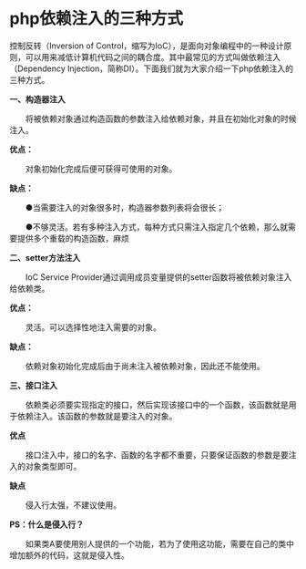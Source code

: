 # php依赖注入的三种方式

控制反转（Inversion of Control，缩写为IoC），是面向对象编程中的一种设计原则，可以用来减低计算机代码之间的耦合度。其中最常见的方式叫做依赖注入（Dependency Injection，简称DI）。下面我们就为大家介绍一下php依赖注入的三种方式。

**一、构造器注入**

　　将被依赖对象通过构造函数的参数注入给依赖对象，并且在初始化对象的时候注入。

**优点：**

　　对象初始化完成后便可获得可使用的对象。

**缺点：**

　　●当需要注入的对象很多时，构造器参数列表将会很长；

　　●不够灵活。若有多种注入方式，每种方式只需注入指定几个依赖，那么就需要提供多个重载的构造函数，麻烦

**二、setter方法注入**

　　IoC Service Provider通过调用成员变量提供的setter函数将被依赖对象注入给依赖类。

**优点：**

　　灵活。可以选择性地注入需要的对象。

**缺点：**

　　依赖对象初始化完成后由于尚未注入被依赖对象，因此还不能使用。

**三、接口注入**

　　依赖类必须要实现指定的接口，然后实现该接口中的一个函数，该函数就是用于依赖注入。该函数的参数就是要注入的对象。

**优点**

　　接口注入中，接口的名字、函数的名字都不重要，只要保证函数的参数是要注入的对象类型即可。

**缺点**

　　侵入行太强，不建议使用。

**PS：什么是侵入行？**

　　如果类A要使用别人提供的一个功能，若为了使用这功能，需要在自己的类中增加额外的代码，这就是侵入性。